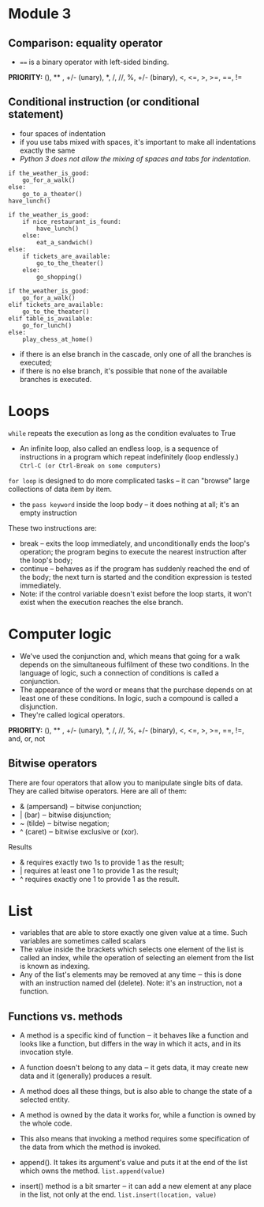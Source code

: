 # Module 3

## Comparison: equality operator

- `==` is a binary operator with left-sided binding.

**PRIORITY:** (), \*\* , +/- (unary), \*, /, //, %, +/- (binary), <, <=, >, >=, ==, !=

## Conditional instruction (or conditional statement)

- four spaces of indentation
- if you use tabs mixed with spaces, it's important to make all indentations exactly the same
- _Python 3 does not allow the mixing of spaces and tabs for indentation._

```
if the_weather_is_good:
    go_for_a_walk()
else:
    go_to_a_theater()
have_lunch()
```

```
if the_weather_is_good:
    if nice_restaurant_is_found:
        have_lunch()
    else:
        eat_a_sandwich()
else:
    if tickets_are_available:
        go_to_the_theater()
    else:
        go_shopping()
```

```
if the_weather_is_good:
    go_for_a_walk()
elif tickets_are_available:
    go_to_the_theater()
elif table_is_available:
    go_for_lunch()
else:
    play_chess_at_home()
```

- if there is an else branch in the cascade, only one of all the branches is executed;
- if there is no else branch, it's possible that none of the available branches is executed.

# Loops

`while` repeats the execution as long as the condition evaluates to True

- An infinite loop, also called an endless loop, is a sequence of instructions in a program which repeat indefinitely (loop endlessly.)
  `Ctrl-C (or Ctrl-Break on some computers)`

`for loop` is designed to do more complicated tasks – it can "browse" large collections of data item by item.

- the `pass keyword` inside the loop body – it does nothing at all; it's an empty instruction

These two instructions are:

- break – exits the loop immediately, and unconditionally ends the loop's operation; the program begins to execute the nearest instruction after the loop's body;
- continue – behaves as if the program has suddenly reached the end of the body; the next turn is started and the condition expression is tested immediately.
- Note: if the control variable doesn't exist before the loop starts, it won't exist when the execution reaches the else branch.

# Computer logic

- We've used the conjunction and, which means that going for a walk depends on the simultaneous fulfilment of these two conditions. In the language of logic, such a connection of conditions is called a conjunction.
- The appearance of the word or means that the purchase depends on at least one of these conditions. In logic, such a compound is called a disjunction.
- They're called logical operators.

**PRIORITY:** (), \*\* , +/- (unary), \*, /, //, %, +/- (binary), <, <=, >, >=, ==, !=, and, or, not

## Bitwise operators

There are four operators that allow you to manipulate single bits of data. They are called bitwise operators.
Here are all of them:

- & (ampersand) ‒ bitwise conjunction;
- | (bar) ‒ bitwise disjunction;
- ~ (tilde) ‒ bitwise negation;
- ^ (caret) ‒ bitwise exclusive or (xor).

Results

- & requires exactly two 1s to provide 1 as the result;
- | requires at least one 1 to provide 1 as the result;
- ^ requires exactly one 1 to provide 1 as the result.

# List

- variables that are able to store exactly one given value at a time. Such variables are sometimes called scalars
- The value inside the brackets which selects one element of the list is called an index, while the operation of selecting an element from the list is known as indexing.
- Any of the list's elements may be removed at any time ‒ this is done with an instruction named del (delete). Note: it's an instruction, not a function.

## Functions vs. methods

- A method is a specific kind of function ‒ it behaves like a function and looks like a function, but differs in the way in which it acts, and in its invocation style.

- A function doesn't belong to any data ‒ it gets data, it may create new data and it (generally) produces a result.

- A method does all these things, but is also able to change the state of a selected entity.

- A method is owned by the data it works for, while a function is owned by the whole code.

- This also means that invoking a method requires some specification of the data from which the method is invoked.
- append(). It takes its argument's value and puts it at the end of the list which owns the method.
  `list.append(value)`
- insert() method is a bit smarter ‒ it can add a new element at any place in the list, not only at the end.
  `list.insert(location, value)`
